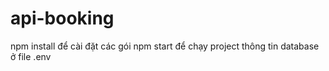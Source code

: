 # api-booking
npm install để cài đặt các gói
npm start để chạy project
thông tin database ở file .env
